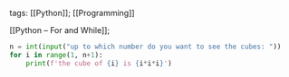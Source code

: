 tags:
[[Python]]; [[Programming]]

[[Python – For and While]];


``` python
n = int(input("up to which number do you want to see the cubes: "))  
for i in range(1, n+1):  
    print(f'the cube of {i} is {i*i*i}')

```
